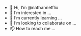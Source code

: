- 👋 Hi, I’m @nathannetflix
- 👀 I’m interested in ...
- 🌱 I’m currently learning ...
- 💞️ I’m looking to collaborate on ...
- 📫 How to reach me ...

<!---
nathannetflix/nathannetflix is a ✨ special ✨ repository because its `README.md` (this file) appears on your GitHub profile.
You can click the Preview link to take a look at your changes.
--->

